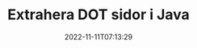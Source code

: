 ---
############################# Static ############################
layout: "auto-gen-merger"
date: 2022-11-11T07:13:29
draft: false
otherformats: dotm dotx epub html mht mhtml odp ods odt one otp ott pdf pps ppsx ppt

############################# Head ############################
head_title: "Extrahera DOT sidor i Java"
head_description: "Extrahera snabbt sidor från en DOT-fil i Java. Spara det nya dokumentet som innehåller de valda sidorna med hjälp av dokumentsammanslagnings-API."

############################# Header ############################
title: "Extrahera DOT sidor i Java"
description: "Extrahera DOT sidor med några rader med Java-kod."
bg_image: "https://cms.admin.containerize.com/templates/aspose/App_Themes/V3/images/bg/header1.png"
bg_overlay: false
button:
    enable: true
    icon: "fas fa-arrow-down"
    label: "Ladda ner gratis provversion"
    link: "https://downloads.groupdocs.com/merger/java"

############################# SubMenu ############################
submenu:
    enable: true

    left:
        img_alt: "GroupDocs.Merger for Java"
        image: "https://cms.admin.containerize.com/templates/groupdocs/images/product-logos/90x90-noborder/groupdocs-merger-java.png"
        product: "GroupDocs.Merger"
        platform: "Java"

    middle:
        button:

            # button loop
            - link: "https://apireference.groupdocs.com/merger/java"
              text: "API-referens"

            # button loop
            - link: "https://github.com/groupdocs-merger"
              text: "Kodexempel"

            # button loop
            - link: "https://products.groupdocs.app/merger/family"
              text: "Livedemos"

            # button loop
            - link: "https://purchase.groupdocs.com/pricing/merger/java"
              text: "Prissättning"

    right:
        link_download: "https://downloads.groupdocs.com/merger"
        link_learn: "https://docs.groupdocs.com/merger/java"
        link_buy: "https://purchase.groupdocs.com"

############################# About ############################
about:
    enable: true
    title: "Om GroupDocs.Merger for Java API"
    content: |
        [GroupDocs.Merger for Java](/sv/merger/java/) erbjuder en enkel lösning för att säkert sammanfoga och dela mellan ett brett utbud av dokumentformat inklusive PDF, Microsoft Office (Word, Excel, PowerPoint , OneNote), OpenDocument, HTML, bilder och många andra inom Java-applikationer. Genom att bara lägga till några rader av koden kan du utföra flera dokumentoperationer som att flytta, ta bort, rotera, byta, extrahera eller ändra orienteringen på sidorna i dokumenten. Dokumentsammanslagnings-API:et stöder också förhandsgranskning av dokumentsidor som en bild för att analysera dokumentstrukturen, formateringen och innehållet på sidan.
        
        GroupDocs.Merger API är ett rätt val för företagslösningar som behöver funktioner för att extrahera filsidor. Dessa API:er stöds väl på alla större operativsystem och plattformar inklusive J2SE 7.0 (1.7), J2SE 8.0 (1.8), Java 10.

############################# Steps ############################
steps:
    enable: true
    title_left: "Extrahera DOT filsidor i Java"
    content_left: |
        [GroupDocs.Merger for Java](/sv/merger/java/) gör det enkelt för Java-utvecklare att extrahera önskade sidor från en DOT-fil och spara den som en ny fil som innehåller de valda sidorna genom att implementera några enkla steg.
        
        * Initiera **ExtractOptions** med sidnummer som ska visas i det resulterande dokumentet.
        * Skapa en ny instans av **Merger** och skicka källdokumentets sökväg som en konstruktorparameter.
        * Ring **extractPages** och skicka **ExtractOptions**-objektet.
        * Ring **Save** och ange sökvägen för att spara det resulterande dokumentet.

    title_right: "Systemkrav"
    content_right: |
        GroupDocs.Merger for Java API:er stöds på alla större plattformar och operativsystem. Innan du kör koden nedan, se till att du har följande förutsättningar installerade på ditt system.

        * Operativsystem: Microsoft Windows, Linux, MacOS
        * Utvecklingsmiljöer: NetBeans, IntelliJ IDEA, Eclipse
        * Ramar: J2SE 7.0 (1.7), J2SE 8.0 (1.8), Java 10
        * Ladda ner den senaste versionen av GroupDocs.Merger for Java från [Maven](https://repository.groupdocs.com/webapp/#/artifacts/browse/tree/General/repo/com/groupdocs/groupdocs-merger)
         
    code: |
     {{% merger/additional-styles %}}
     {{< merger/code-merger title="Hur man extraherar DOT filsidor med hjälp av Java exempelkod">}}

        ```java    
        // Extrahera DOT filsidor med GroupDocs.Merger API
        // Initiera klassen ExtractOptions med valda sidnummer
        ExtractOptions extractOptions = new ExtractOptions(new int[] { 2, 5 });

        // Instantiera sammanslagning med indatadokumentet DOT
        Merger merger = new Merger("input.dot");

        // Anrop extractPages-metoden och skicka ExtractOptions-objektet till det
        merger.extractPages(extractOptions);
    
        // Anrop sparmetoden för att spara utdatadokumentet med extraherade sidor
        merger.save("output.dot");
        ```
     {{< /merger/code-merger >}}

############################# Demos ############################
demos:
    enable: true
    title: "Livedemonstrationer - Extrahera DOT sidor online"
    content: |
       Extrahera DOT filsidor just nu genom att besöka webbplatsen [GroupDocs.Merger Live Demos](https://products.groupdocs.app/splitter/extract-pages/dot).
       Livedemon har följande fördelar.
        
############################# About Formats ############################
about_formats:
    enable: true

############################# More Formats ############################
more_formats:
    enable: true
    title: "Extrahera sidor från andra dokumentformat"
    content: |
        Java dokumenterar sammanslagning och split API för filformat och bilder. Extrahera några av de populära filformaten som anges nedan.

############################# Back to top ###############################
back_to_top:
    enable: true
---